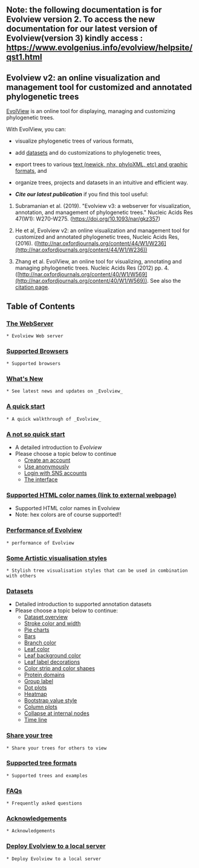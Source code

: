 ## Note: the following documentation is for Evolview version 2. To access the new documentation for our latest version of Evolview(version 3) kindly access : https://www.evolgenius.info/evolview/helpsite/qst1.html

## Evolview v2: an online visualization and management tool for customized and annotated phylogenetic trees
[EvolView](https://www.evolgenius.info/evolview/) is an online tool for displaying, managing and customizing phylogenetic trees.

With EvolView, you can:
* visualize phylogenetic trees of various formats,
* add [datasets](datasets/Dataset.md) and do customizations to phylogenetic trees,
* export trees to various [text (newick, nhx, phyloXML, etc) and graphic formats](supportedtreeformats/SupportedTreeFormats.md), and
* organize trees, projects and datasets in an intuitive and efficient way.

* _**Cite our latest publication**_ if you find this tool useful:

1. Subramanian et al. (2019). "Evolview v3: a webserver for visualization, annotation, and management of phylogenetic trees." Nucleic Acids Res 47(W1): W270-W275. (https://doi.org/10.1093/nar/gkz357)

2. He et al, Evolview v2: an online visualization and management tool for customized and annotated phylogenetic trees, Nucleic Acids Res, (2016). ([http://nar.oxfordjournals.org/content/44/W1/W236](http://nar.oxfordjournals.org/content/44/W1/W236))
3. Zhang et al. EvolView, an online tool for visualizing, annotating and managing phylogenetic trees. Nucleic Acids Res (2012) pp. 4. ([http://nar.oxfordjournals.org/content/40/W1/W569](http://nar.oxfordjournals.org/content/40/W1/W569)). See also the [citation page](miscs/citation.md).

## Table of Contents

### [The WebServer](https://www.evolgenius.info/evolview/)
	* Evolview Web server

### [Supported Browsers](miscs/SupportedBrowsers.md)
	* Supported browsers

### [What's New](whatisnew/WhatsNew.md)
	* See latest news and updates on _Evolview_

### [A quick start](quickstart/QuickStart.md)
	* A quick walkthrough of _Evolview_

### [A not so quick start](notsoquickstart/NotSoQuickStart.md)
* A detailed introduction to _Evolview_
* Please choose a topic below to continue
	* [Create an account](notsoquickstart/1_create_new_account/CreateNewAccount.md)
	* [Use anonymously](notsoquickstart/2_Use_Anonymously/UseAnonymousely.md)
	* [Login with SNS accounts](notsoquickstart/3_Login_With_SNS_Accounts/LoginWithSNSAccounts.md)
	* [The interface](notsoquickstart/4_The_Interface/TheInterface.md)

### [Supported HTML color names (link to external webpage)](http://www.w3schools.com/colors/colors_names.asp)
* Supported HTML color names in Evolview
* Note: hex colors are of course supported!!

### [Performance of Evolview](miscs/evolviewperformance.md)
	* performance of Evolview

### [Some Artistic visualisation styles](treestyles/TreeStyles.md)
	* Stylish tree visualisation styles that can be used in combination with others

### [Datasets](Dataset)
* Detailed introduction to supported annotation datasets
* Please choose a topic below to continue:
	* [Dataset overview](datasets/00_overview/DatasetOverview.md)
	* [Stroke color and width](datasets/01_stroke_color_and_width/DatasetStroke.md)
	* [Pie charts](datasets/02_pie/DatasetPieCharts.md)
	* [Bars](datasets/03_bar/DatasetBars.md)
	* [Branch color](datasets/04_branch/DatasetBranchColor.md)
	* [Leaf color](datasets/05_leaf/DatasetLeafColor.md)
	* [Leaf background color](datasets/05_leaf/DatasetLeafBKColor.md)
	* [Leaf label decorations](datasets/05_leaf/DatasetLeafLabelDeco.md)
	* [Color strip and color shapes](datasets/06_strip_and_shape/DatasetColorStripShape.md)
	* [Protein domains](datasets/07_protein_domain/DatasetProteinDomain.md)
	* [Group label](datasets/08_group_label/DatasetGroupLabel.md)
	* [Dot plots](datasets/09_dot_plot/DatasetDotplots.md)
	* [Heatmap](datasets/10_heatmap/DatasetHeatmap.md)
	* [Bootstrap value style](datasets/11_bootstrap/DatasetBootstrapValueStyle.md)
	* [Column plots](datasets/12_column_plot/DatasetColumnPlots.md)
	* [Collapse at internal nodes](datasets/13_collapse_at_internal_nodes/DatasetCollapseInternalNodes.md)
	* [Time line](datasets/14_timeline/DatasetTimeLine.md)

### [Share your tree](treesharing/TreeShare.md)
	* Share your trees for others to view

### [Supported tree formats](supportedtreeformats/SupportedTreeFormats.md)
	* Supported trees and examples

### [FAQs](FAQs/FAQs.md)
	* Frequently asked questions

### [Acknowledgements](miscs/Acknowledgements.md)
	* Acknowledgements

### [Deploy Evolview to a local server](miscs/DeployToLocal.md)
	* Deploy Evolview to a local server
